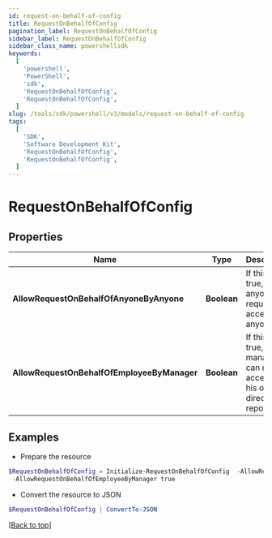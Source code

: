 ```yaml
---
id: request-on-behalf-of-config
title: RequestOnBehalfOfConfig
pagination_label: RequestOnBehalfOfConfig
sidebar_label: RequestOnBehalfOfConfig
sidebar_class_name: powershellsdk
keywords:
  [
    'powershell',
    'PowerShell',
    'sdk',
    'RequestOnBehalfOfConfig',
    'RequestOnBehalfOfConfig',
  ]
slug: /tools/sdk/powershell/v3/models/request-on-behalf-of-config
tags:
  [
    'SDK',
    'Software Development Kit',
    'RequestOnBehalfOfConfig',
    'RequestOnBehalfOfConfig',
  ]
---
```


# RequestOnBehalfOfConfig

## Properties

| Name | Type | Description | Notes |
| --- | --- | --- | --- |
| **AllowRequestOnBehalfOfAnyoneByAnyone** | **Boolean** | If this is true, anyone can request access for anyone. | [optional] [default to $false] |
| **AllowRequestOnBehalfOfEmployeeByManager** | **Boolean** | If this is true, a manager can request access for his or her direct reports. | [optional] [default to $false] |

## Examples

- Prepare the resource

```powershell
$RequestOnBehalfOfConfig = Initialize-RequestOnBehalfOfConfig  -AllowRequestOnBehalfOfAnyoneByAnyone true `
 -AllowRequestOnBehalfOfEmployeeByManager true
```

- Convert the resource to JSON

```powershell
$RequestOnBehalfOfConfig | ConvertTo-JSON
```

[[Back to top]](#)
